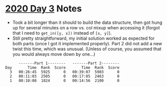 # [2020 Day 3](https://adventofcode.com/2020/day/3) Notes

* Took a bit longer than it should to build the data structure, then got hung up for several minutes on a row vs. col mixup when accessing it (forgot that I need to `get_in([y, x])` instead of `[x, y]`).
* Still pretty straightforward, my initial solution worked as expected for both parts (once I got it implemented properly). Part 2 did not add a new twist this time, which was unusual. (Unless of course, you assumed that you would always move down by one...)

```
      -------Part 1--------   -------Part 2--------
Day       Time  Rank  Score       Time  Rank  Score
  3   00:26:45  5925      0   00:39:07  5903      0
  2   00:11:03  2505      0   00:17:05  2463      0
  1   00:10:08  1824      0   00:14:56  2100      0
```
